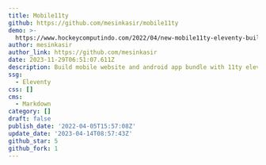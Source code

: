 ```yaml
---
title: Mobile11ty
github: https://github.com/mesinkasir/mobile11ty
demo: >-
  https://www.hockeycomputindo.com/2022/04/new-mobile11ty-eleventy-build-website.html
author: mesinkasir
author_link: https://github.com/mesinkasir
date: 2023-11-29T06:51:07.611Z
description: Build mobile website and android app bundle with 11ty eleventy ionic
ssg:
  - Eleventy
css: []
cms:
  - Markdown
category: []
draft: false
publish_date: '2022-04-05T15:57:08Z'
update_date: '2023-04-14T08:57:43Z'
github_star: 5
github_fork: 1
---
```

